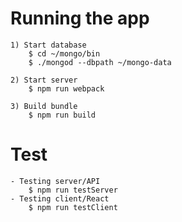# Running the app
    1) Start database
        $ cd ~/mongo/bin
        $ ./mongod --dbpath ~/mongo-data

    2) Start server 
        $ npm run webpack
        
    3) Build bundle 
        $ npm run build
        
# Test
    - Testing server/API
        $ npm run testServer
    - Testing client/React
        $ npm run testClient